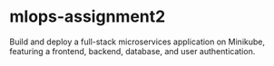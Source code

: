 # mlops-assignment2
Build and deploy a full-stack microservices application on Minikube, featuring a frontend, backend, database, and user authentication.
